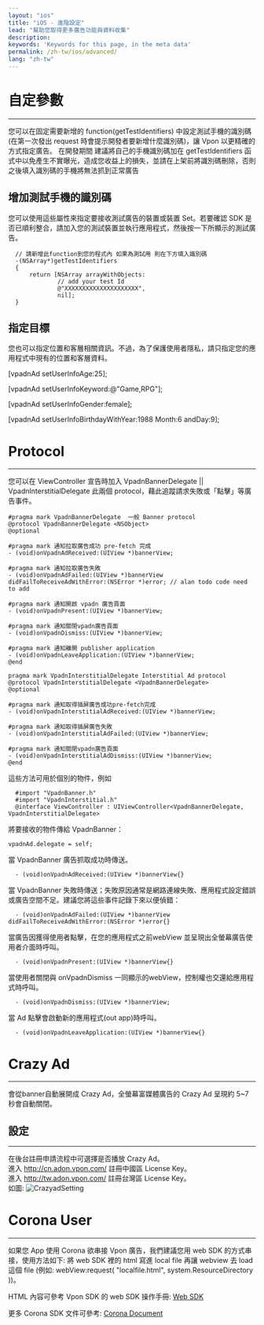 ```yaml
---
layout: "ios"
title: "iOS - 進階設定"
lead: "幫助您取得更多廣告功能與資料收集"
description:
keywords: 'Keywords for this page, in the meta data'
permalink: /zh-tw/ios/advanced/
lang: "zh-tw"
---
```

# 自定參數
---
您可以在固定需要新增的 function(getTestIdentifiers) 中設定測試手機的識別碼 (在第一次發出 request 時會提示開發者要新增什麼識別碼)，讓 Vpon 以更精確的方式指定廣告。 在開發期間 建議將自己的手機識別碼加在 getTestIdentifiers 函式中以免產生不實曝光，造成您收益上的損失，並請在上架前將識別碼刪除，否則之後填入識別碼的手機將無法抓到正常廣告

## 增加測試手機的識別碼
您可以使用這些屬性來指定要接收測試廣告的裝置或裝置 Set。若要確認 SDK 是否已順利整合，請加入您的測試裝置並執行應用程式，然後按一下所顯示的測試廣告。

```objc
  // 請新增此function到您的程式內 如果為測試用 則在下方填入識別碼
  -(NSArray*)getTestIdentifiers
  {
      return [NSArray arrayWithObjects:
              // add your test Id
              @"XXXXXXXXXXXXXXXXXXXXX",
              nil];
  }
```

## 指定目標
您也可以指定位置和客層相關資訊。不過，為了保護使用者隱私，請只指定您的應用程式中現有的位置和客層資料。

   [vpadnAd setUserInfoAge:25];

   [vpadnAd setUserInfoKeyword:@"Game,RPG"];

   [vpadnAd setUserInfoGender:female];

   [vpadnAd setUserInfoBirthdayWithYear:1988 Month:6 andDay:9];


# Protocol
---
您可以在 ViewController 宣告時加入 VpadnBannerDelegate || VpadnInterstitialDelegate 此兩個 protocol，藉此追蹤請求失敗或「點擊」等廣告事件。



```objc
#pragma mark VpadnBannerDelegate  一般 Banner protocol
@protocol VpadnBannerDelegate <NSObject>
@optional

#pragma mark 通知拉取廣告成功 pre-fetch 完成
- (void)onVpadnAdReceived:(UIView *)bannerView;

#pragma mark 通知拉取廣告失敗
- (void)onVpadnAdFailed:(UIView *)bannerView didFailToReceiveAdWithError:(NSError *)error; // alan todo code need to add

#pragma mark 通知開啟 vpadn 廣告頁面
- (void)onVpadnPresent:(UIView *)bannerView;

#pragma mark 通知關閉vpadn廣告頁面
- (void)onVpadnDismiss:(UIView *)bannerView;

#pragma mark 通知離開 publisher application
- (void)onVpadnLeaveApplication:(UIView *)bannerView;
@end
```

```objc
pragma mark VpadnInterstitialDelegate Interstitial Ad protocol
@protocol VpadnInterstitialDelegate <VpadnBannerDelegate>
@optional

#pragma mark 通知取得插屏廣告成功pre-fetch完成
- (void)onVpadnInterstitialAdReceived:(UIView *)bannerView;

#pragma mark 通知取得插屏廣告失敗
- (void)onVpadnInterstitialAdFailed:(UIView *)bannerView;

#pragma mark 通知關閉vpadn廣告頁面
- (void)onVpadnInterstitialAdDismiss:(UIView *)bannerView;
@end
```

這些方法可用於個別的物件，例如

```objc
  #import "VpadnBanner.h"
  #import "VpadnInterstitial.h"
  @interface ViewController : UIViewController<VpadnBannerDelegate, VpadnInterstitialDelegate>
```

將要接收的物件傳給 VpadnBanner：

```objc
vpadnAd.delegate = self;
```
當 VpadnBanner 廣告抓取成功時傳送。

```objc
  - (void)onVpadnAdReceived:(UIView *)bannerView{}
```
當 VpadnBanner 失敗時傳送；失敗原因通常是網路連線失敗、應用程式設定錯誤或廣告空間不足。建議您將這些事件記錄下來以便偵錯：

```objc
  - (void)onVpadnAdFailed:(UIView *)bannerView didFailToReceiveAdWithError:(NSError *)error{}
```

當廣告因獲得使用者點擊，在您的應用程式之前webView 並呈現出全螢幕廣告使用者介面時呼叫。

```objc
  - (void)onVpadnPresent:(UIView *)bannerView{}
```
當使用者關閉與 onVpadnDismiss 一同顯示的webView，控制權也交還給應用程式時呼叫。

```objc
  - (void)onVpadnDismiss:(UIView *)bannerView;
```
當 Ad 點擊會啟動新的應用程式(out app)時呼叫。

```objc
  - (void)onVpadnLeaveApplication:(UIView *)bannerView{}
```

# Crazy Ad
---
會從banner自動展開成 Crazy Ad，全螢幕富媒體廣告的 Crazy Ad 呈現約 5~7 秒會自動關閉。
<img src="{{site.imgurl}}/Crazyad.png" alt="" class="width-300"/>


## 設定
---
在後台註冊申請流程中可選擇是否播放 Crazy Ad。<br>
進入 <http://cn.adon.vpon.com/> 註冊中國區 License Key。<br>
進入 <http://tw.adon.vpon.com/> 註冊台灣區 License Key。<br>
如圖:
![CrazyadSetting]



[CrazyadSetting]: {{site.imgurl}}/CrazyadSetting.png


# Corona User
---
如果您 App 使用 Corona 欲串接 Vpon 廣告，我們建議您用 web SDK 的方式串接，使用方法如下:
將 web SDK 裡的 html 寫進 local file 再讓 webview 去 load 這個 file (例如: webView:request( "localfile.html", system.ResourceDirectory ))。

HTML 內容可參考 Vpon SDK 的 web SDK 操作手冊: [Web SDK]({{site.baseurl}}/zh-tw/web/)

更多 Corona SDK 文件可參考: [Corona Document](http://docs.coronalabs.com/api/library/native/newWebView.html)
